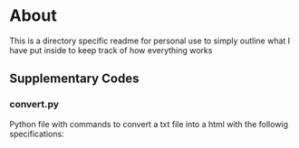 # About

This is a directory specific readme for personal use to simply outline what I have put inside to keep track of how everything works

## Supplementary Codes

### convert.py

Python file with commands to convert a txt file into a html with the followig specifications:

